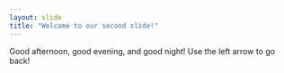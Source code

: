 ```yaml
---
layout: slide
title: "Welcome to our second slide!"
---
```

Good afternoon, good evening, and good night!
Use the left arrow to go back!
